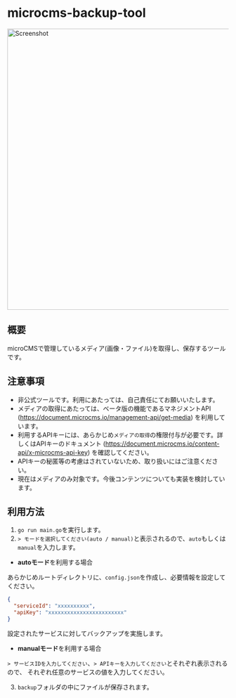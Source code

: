 # microcms-backup-tool
<img width="640" alt="Screenshot" src="https://user-images.githubusercontent.com/16186206/212473375-8df10b91-27f5-488c-a579-60edf4a59fa3.png">

## 概要
microCMSで管理しているメディア(画像・ファイル)を取得し、保存するツールです。

## 注意事項
- 非公式ツールです。利用にあたっては、自己責任にてお願いいたします。
- メディアの取得にあたっては、ベータ版の機能であるマネジメントAPI (https://document.microcms.io/management-api/get-media) を利用しています。
- 利用するAPIキーには、あらかじめ`メディアの取得`の権限付与が必要です。詳しくはAPIキーのドキュメント (https://document.microcms.io/content-api/x-microcms-api-key) を確認してください。
- APIキーの秘匿等の考慮はされていないため、取り扱いにはご注意ください。
- 現在はメディアのみ対象です。今後コンテンツについても実装を検討しています。

## 利用方法
1. `go run main.go`を実行します。
2. `> モードを選択してください(auto / manual)`と表示されるので、`auto`もしくは`manual`を入力します。
- **autoモード**を利用する場合

あらかじめルートディレクトリに、`config.json`を作成し、必要情報を設定してください。
```json
{
  "serviceId": "xxxxxxxxxx",
  "apiKey": "xxxxxxxxxxxxxxxxxxxxxxxx"
}
```
設定されたサービスに対してバックアップを実施します。

- **manualモード**を利用する場合

`> サービスIDを入力してください`、`> APIキーを入力してください`とそれぞれ表示されるので、
それぞれ任意のサービスの値を入力してください。

3. `backup`フォルダの中にファイルが保存されます。
